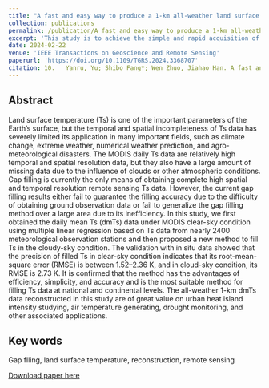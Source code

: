 ```yaml
---
title: "A fast and easy way to produce a 1-km all-weather land surface temperature dataset for China utilizing more ground-based data"
collection: publications
permalink: /publication/A fast and easy way to produce a 1-km all-weather land surface temperature dataset for China utilizing more ground-based data
excerpt: 'This study is to achieve the simple and rapid acquisition of high-precision all-weather high temporal and spatial resolution daily mean land surface temperature data.'
date: 2024-02-22
venue: 'IEEE Transactions on Geoscience and Remote Sensing'
paperurl: 'https://doi.org/10.1109/TGRS.2024.3368707'
citation: 10.	Yanru, Yu; Shibo Fang*; Wen Zhuo, Jiahao Han. A fast and easy way to produce a 1-km all-weather land surface temperature dataset for China utilizing more ground-based data. IEEE Transactions on Geoscience and Remote Sensing, 2024, 62, 5002016.
---
```


## Abstract
Land surface temperature (Ts) is one of the important parameters of the Earth’s surface, but the temporal and spatial incompleteness of Ts data has severely limited its application in many important fields, such as climate change, extreme weather, numerical weather prediction, and agro-meteorological disasters. The MODIS daily Ts data are relatively high temporal and spatial resolution data, but they also have a large amount of missing data due to the influence of clouds or other atmospheric conditions. Gap filling is currently the only means of obtaining complete high spatial and temporal resolution remote sensing Ts data. However, the current gap filling results either fail to guarantee the filling accuracy due to the difficulty of obtaining ground observation data or fail to generalize the gap filling method over a large area due to its inefficiency. In this study, we first obtained the daily mean Ts (dmTs) data under MODIS clear-sky condition using multiple linear regression based on Ts data from nearly 2400 meteorological observation stations and then proposed a new method to fill Ts in the cloudy-sky condition. The validation with in situ data showed that the precision of filled Ts in clear-sky condition indicates that its root-mean-square error (RMSE) is between 1.52–2.36 K, and in cloud-sky condition, its RMSE is 2.73 K. It is confirmed that the method has the advantages of efficiency, simplicity, and accuracy and is the most suitable method for filling Ts data at national and continental levels. The all-weather 1-km dmTs data reconstructed in this study are of great value on urban heat island intensity studying, air temperature generating, drought monitoring, and other associated applications.

## Key words
Gap flling, land surface temperature, reconstruction, remote sensing

[Download paper here](https://github.com/wenzhuo727/wen/blob/master/files/TGRS2024.pdf)



